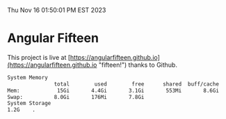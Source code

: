 Thu Nov 16 01:50:01 PM EST 2023

# Angular Fifteen


This project is live at [https://angularfifteen.github.io](https://angularfifteen.github.io "fifteen!") thanks to Github.

```bash
System Memory
               total        used        free      shared  buff/cache   available
Mem:            15Gi       4.4Gi       3.1Gi       553Mi       8.6Gi        10Gi
Swap:          8.0Gi       176Mi       7.8Gi
System Storage
1.2G	.
